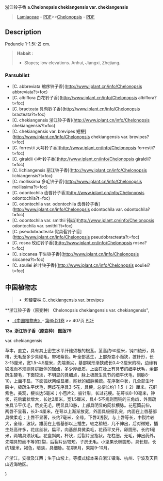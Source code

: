 浙江铃子香 a.**Chelonopsis chekiangensis var. chekiangensis**

> [Lamiaceae](http://www.iplant.cn/info/Lamiaceae?t=foc) - [PDF](http://www.iplant.cn/foc/pdf/Lamiaceae.pdf)>>[Chelonopsis](http://www.iplant.cn/info/Chelonopsis?t=foc) - [PDF](http://www.iplant.cn/foc/pdf/Chelonopsis.pdf)

## Description

Peduncle 1-1.5(-2) cm.


> **Habait** : 
>* Slopes; low elevations. Anhui, Jiangxi, Zhejiang.

### Parsublist

* [C.  abbreviata  缩序铃子香](http://www.iplant.cn/info/Chelonopsis abbreviata?t=foc)
* [C.  albiflora  白花铃子香](http://www.iplant.cn/info/Chelonopsis albiflora?t=foc)
* [C.  bracteata  具苞铃子香](http://www.iplant.cn/info/Chelonopsis bracteata?t=foc)
* [C.  chekiangensis  浙江铃子香](http://www.iplant.cn/info/Chelonopsis chekiangensis?t=foc)
* [C.  chekiangensis var. brevipes  短梗](http://www.iplant.cn/info/Chelonopsis chekiangensis var. brevipes?t=foc)
* [C.  forrestii  大萼铃子香](http://www.iplant.cn/info/Chelonopsis forrestii?t=foc)
* [C.  giraldii  小叶铃子香](http://www.iplant.cn/info/Chelonopsis giraldii?t=foc)
* [C.  lichiangensis  丽江铃子香](http://www.iplant.cn/info/Chelonopsis lichiangensis?t=foc)
* [C.  mollissima  多毛铃子香](http://www.iplant.cn/info/Chelonopsis mollissima?t=foc)
* [C.  odontochila  齿唇铃子香](http://www.iplant.cn/info/Chelonopsis odontochila?t=foc)
* [C.  odontochila var. odontochila  齿唇铃子香](http://www.iplant.cn/info/Chelonopsis odontochila var. odontochila?t=foc)
* [C.  odontochila var. smithii  钝齿](http://www.iplant.cn/info/Chelonopsis odontochila var. smithii?t=foc)
* [C.  pseudobracteata  假具苞铃子香](http://www.iplant.cn/info/Chelonopsis pseudobracteata?t=foc)
* [C.  rosea  玫红铃子香](http://www.iplant.cn/info/Chelonopsis rosea?t=foc)
* [C.  siccanea  干生铃子香](http://www.iplant.cn/info/Chelonopsis siccanea?t=foc)
* [C.  souliei  轮叶铃子香](http://www.iplant.cn/info/Chelonopsis souliei?t=foc)

## 中国植物志

> * [短梗变种  C.  chekiangensis var. brevipes](Chelonopsis-chekiangensis-var-brevipes-短梗浙江铃子香.md)


**浙江铃子香（原变种） Chelonopsis chekiangensis var. chekiangensis",

* [《中国植物志》](http://www.iplant.cn/frps)- [第65(2)卷](http://www.iplant.cn/frps/vol/65(2)) >> 407页 [PDF](http://www.iplant.cn/frps/pdf/65(2)/407a.PDF)


**13a. 浙江铃子香（原变种）  图版79**

var. chekiangensis

草本，直立，具有其上密生水平纤维须根的根茎。茎高约60厘米，钝四棱形，具槽，无毛至多少具硬毛，带褐紫色。叶全部茎生，上部渐变小而狭，披针形，长3-15厘米，宽1.5-4.5厘米，先端渐尖，基部楔形渐狭成长0.4-3厘米的柄，边缘有锐浅而不规则具胼胝体的锯齿，多少厚纸质，上面在脉上有具节的细平伏毛，余部疏生硬毛，下面较淡，不明显的具细点，脉上极疏生具节的细平伏毛，侧脉8-10，上面不显，下面弧状网结显著，网状的细脉稀疏。花序聚伞状，几全部生叶腋中，极疏生平伏毛，两歧花序具3-5花，具梗，总梗长约1-1.5（-2）厘米。花鲜紫色，美观，梗长达5毫米；小苞片2，披针形，长过花梗。花萼长8-10毫米，钟状，花后囊状增大，长达2厘米，宽1.5厘米，具4-5不规则而钝的三角齿，外面疏生具节平伏毛，后变无毛，明显具10脉，上部具明显的网状横脉。花冠筒前伸，两唇不显著，长3-4厘米，在萼以上渐渐放宽，外面具极细乳突，内面在上唇基部具微柔毛；上唇不显著，长约7毫米，全缘，下唇3浅裂，与上唇等长，中裂片较大，全缘，波状。雄蕊在上唇基部以上插生，较之稍短，几不伸出，后对微短，插生处高许多，花丝丝状，扁平，向基部具微柔毛，花药平叉开，卵圆形，长约1毫米，两端具须状毛。花盘斜向，杯状，后裂片呈指状。花柱细，无毛，伸出药外，先端具短而不等的2裂，后裂片远较短。子房无毛。小坚果长椭圆形，具长翅，长约1厘米，褐色，暗淡，具细脉。花期8月，果期9-10月。

产浙江，安徽及江西；生于山坡上。等模式标本采自浙江镇海、杭州、宁波及天目山近海地区。

}